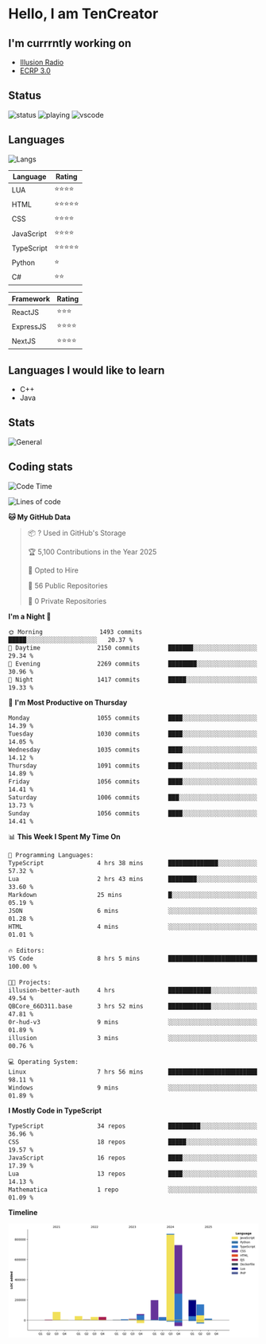 # Hello, I am TenCreator

## I'm currrntly working on
- [Illusion Radio](https://illusionradio.co.uk/)
- [ECRP 3.0](http://github.com/Emerald-Coast-Roleplay/)

## Status
![status](https://api.statusbadges.me/badge/status/518334475038359555?simple=true&style=for-the-badge)
![playing](https://api.statusbadges.me/badge/playing/518334475038359555?style=for-the-badge)
![vscode](https://api.statusbadges.me/badge/vscode/518334475038359555?style=for-the-badge)

## Languages
![Langs](https://github-readme-stats.vercel.app/api/top-langs/?username=tencreator&layout=compact&theme=radical)


|Language|Rating|
|--------|------|
|LUA|⭐️⭐️⭐️⭐️|
|HTML|⭐️⭐️⭐️⭐️⭐️|
|CSS|⭐️⭐️⭐️⭐️|
|JavaScript|⭐️⭐️⭐️⭐️|
|TypeScript|⭐️⭐️⭐️⭐️⭐️|
|Python|⭐️|
|C#|⭐️⭐️ |

|Framework|Rating|
|--------|------|
|ReactJS|⭐️⭐️⭐|
|ExpressJS|⭐️⭐️⭐️⭐️|
|NextJS|⭐️⭐️⭐⭐️|

## Languages I would like to learn
- C++
- Java

## Stats
![General](https://github-readme-stats.vercel.app/api?username=tencreator&show_icons=true&theme=radical)

## Coding stats

<!--START_SECTION:waka-->
![Code Time](http://img.shields.io/badge/Code%20Time-674%20hrs%205%20mins-blue)

![Lines of code](https://img.shields.io/badge/From%20Hello%20World%20I%27ve%20Written-2.5%20million%20lines%20of%20code-blue)

**🐱 My GitHub Data** 

> 📦 ? Used in GitHub's Storage 
 > 
> 🏆 5,100 Contributions in the Year 2025
 > 
> 💼 Opted to Hire
 > 
> 📜 56 Public Repositories 
 > 
> 🔑 0 Private Repositories 
 > 
**I'm a Night 🦉** 

```text
🌞 Morning                1493 commits        █████░░░░░░░░░░░░░░░░░░░░   20.37 % 
🌆 Daytime                2150 commits        ███████░░░░░░░░░░░░░░░░░░   29.34 % 
🌃 Evening                2269 commits        ████████░░░░░░░░░░░░░░░░░   30.96 % 
🌙 Night                  1417 commits        █████░░░░░░░░░░░░░░░░░░░░   19.33 % 
```
📅 **I'm Most Productive on Thursday** 

```text
Monday                   1055 commits        ████░░░░░░░░░░░░░░░░░░░░░   14.39 % 
Tuesday                  1030 commits        ████░░░░░░░░░░░░░░░░░░░░░   14.05 % 
Wednesday                1035 commits        ████░░░░░░░░░░░░░░░░░░░░░   14.12 % 
Thursday                 1091 commits        ████░░░░░░░░░░░░░░░░░░░░░   14.89 % 
Friday                   1056 commits        ████░░░░░░░░░░░░░░░░░░░░░   14.41 % 
Saturday                 1006 commits        ███░░░░░░░░░░░░░░░░░░░░░░   13.73 % 
Sunday                   1056 commits        ████░░░░░░░░░░░░░░░░░░░░░   14.41 % 
```


📊 **This Week I Spent My Time On** 

```text
💬 Programming Languages: 
TypeScript               4 hrs 38 mins       ██████████████░░░░░░░░░░░   57.32 % 
Lua                      2 hrs 43 mins       ████████░░░░░░░░░░░░░░░░░   33.60 % 
Markdown                 25 mins             █░░░░░░░░░░░░░░░░░░░░░░░░   05.19 % 
JSON                     6 mins              ░░░░░░░░░░░░░░░░░░░░░░░░░   01.28 % 
HTML                     4 mins              ░░░░░░░░░░░░░░░░░░░░░░░░░   01.01 % 

🔥 Editors: 
VS Code                  8 hrs 5 mins        █████████████████████████   100.00 % 

🐱‍💻 Projects: 
illusion-better-auth     4 hrs               ████████████░░░░░░░░░░░░░   49.54 % 
QBCore_66D311.base       3 hrs 52 mins       ████████████░░░░░░░░░░░░░   47.81 % 
0r-hud-v3                9 mins              ░░░░░░░░░░░░░░░░░░░░░░░░░   01.89 % 
illusion                 3 mins              ░░░░░░░░░░░░░░░░░░░░░░░░░   00.76 % 

💻 Operating System: 
Linux                    7 hrs 56 mins       █████████████████████████   98.11 % 
Windows                  9 mins              ░░░░░░░░░░░░░░░░░░░░░░░░░   01.89 % 
```

**I Mostly Code in TypeScript** 

```text
TypeScript               34 repos            █████████░░░░░░░░░░░░░░░░   36.96 % 
CSS                      18 repos            █████░░░░░░░░░░░░░░░░░░░░   19.57 % 
JavaScript               16 repos            ████░░░░░░░░░░░░░░░░░░░░░   17.39 % 
Lua                      13 repos            ████░░░░░░░░░░░░░░░░░░░░░   14.13 % 
Mathematica              1 repo              ░░░░░░░░░░░░░░░░░░░░░░░░░   01.09 % 
```



**Timeline**

![Lines of Code chart](https://raw.githubusercontent.com/tencreator/tencreator/main/assets/bar_graph.png)


<!--END_SECTION:waka-->
